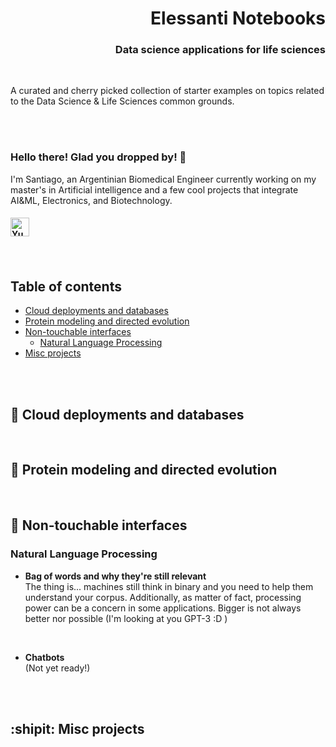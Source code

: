 <h1 align="right">
Elessanti Notebooks<br/>
</h1> 

<h3 align="right">
Data science applications for life sciences
</h3> 
<br>

A curated and cherry picked collection of starter examples on topics related to the Data Science & Life Sciences common grounds.



<br><br>



### **Hello there!**  Glad you dropped by!  :bow:
I'm Santiago, an Argentinian Biomedical Engineer currently working on my master's in Artificial intelligence and a few cool projects that integrate AI&ML, Electronics, and Biotechnology. 

<h4 align="left">
<a href="https://www.linkedin.com/in/santiago-paz-650744b5/"><img align="left" src="https://raw.githubusercontent.com/yushi1007/yushi1007/main/images/linkedin.svg" alt="Yu Shi | LinkedIn" width="30px"/> </a> 
</h4> 

<br><br><br><br>


## Table of contents

- [Cloud deployments and databases](#milky_way-cloud-deployments-and-databases)
- [Protein modeling and directed evolution](#seedling-protein-modeling-and-directed-evolution)
- [Non-touchable interfaces](#satellite-non-touchable-interfaces)
  - [Natural Language Processing](#natural-language-processing)
- [Misc projects](#shipit-misc-projects)

<br><br>

## :milky_way: Cloud deployments and databases


<br>

## :seedling: Protein modeling and directed evolution


<br>

## :satellite: Non-touchable interfaces 

### Natural Language Processing 

* **Bag of words and why they're still relevant**<br> 
  The thing is... machines still think in binary and you need to help them understand your corpus. Additionally, as matter of fact, processing power can be a concern in some applications. Bigger is not always better nor possible (I'm looking at you GPT-3 :D )
<br>

* **Chatbots**<br>
  (Not yet ready!)
<br>


<br>

## :shipit: Misc projects

<br>

